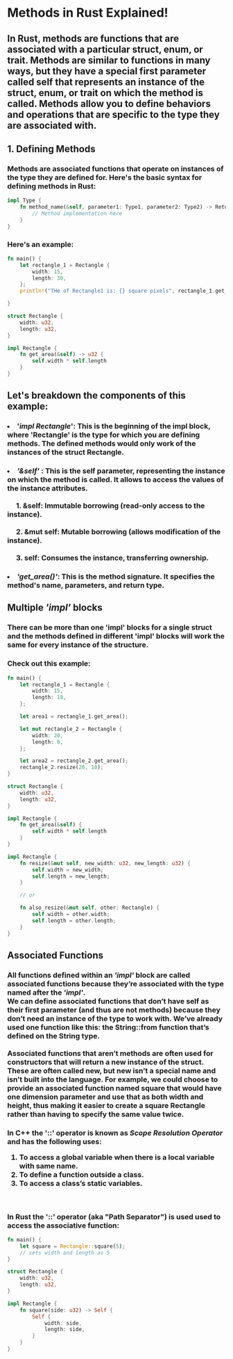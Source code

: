 # Methods in Rust Explained!

## In Rust, methods are functions that are associated with a particular struct, enum, or trait. Methods are similar to functions in many ways, but they have a special first parameter called self that represents an instance of the struct, enum, or trait on which the method is called. Methods allow you to define behaviors and operations that are specific to the type they are associated with.

## 1. Defining Methods
### Methods are associated functions that operate on instances of the type they are defined for. Here's the basic syntax for defining methods in Rust:
```rust
impl Type {
    fn method_name(&self, parameter1: Type1, parameter2: Type2) -> ReturnType {
        // Method implementation here
    }
}
```
### Here's an example:
```rust
fn main() {
    let rectangle_1 = Rectangle {
        width: 15,
        length: 30,
    };
    println!("THe of Rectangle1 is: {} square pixels", rectangle_1.get_area());

}

struct Rectangle {
    width: u32,
    length: u32,
}

impl Rectangle {
    fn get_area(&self) -> u32 {
        self.width * self.length
    }
}
```

## Let's breakdown the components of this example:
### <li> '<em>impl Rectangle</em>': This is the beginning of the impl block, where 'Rectangle' is the type for which you are defining methods. The defined methods would only work of the instances of the struct Rectangle. </li>
### <li> <em>'&self' </em>: This is the self parameter, representing the instance on which the method is called. It allows to access the values of the instance attributes. <br> <br> &emsp;  1. &self: Immutable borrowing (read-only access to the instance). <br> <br> &emsp; 2. &mut self: Mutable borrowing (allows modification of the instance). <br> <br> &emsp; 3. self: Consumes the instance, transferring ownership.</li> 

### <li> <em>'get_area()'</em>: This is the method signature. It specifies the method's name, parameters, and return type. </li>

## Multiple <em>'impl'</em> blocks
### There can be more than one 'impl' blocks for a single struct and the methods defined in different 'impl' blocks will work the same for every instance of the structure.
### Check out this example:
```rust
fn main() {
    let rectangle_1 = Rectangle {
        width: 15,
        length: 18,
    };

    let area1 = rectangle_1.get_area();

    let mut rectangle_2 = Rectangle {
        width: 20,
        length: 0,
    };

    let area2 = rectangle_2.get_area();
    rectangle_2.resize(20, 10);
}

struct Rectangle {
    width: u32,
    length: u32,
}

impl Rectangle {
    fn get_area(&self) {
        self.width * self.length
    }
}

impl Rectangle {
    fn resize(&mut self, new_width: u32, new_length: u32) {
        self.width = new_width;
        self.length = new_length;
    }

    // or 

    fn also_resize(&mut self, other: Rectangle) {
        self.width = other.width;
        self.length = other.length;
    }
}
``` 

## Associated Functions

### All functions defined within an <em> 'impl' </em> block are called associated functions because they’re associated with the type named after the <em> 'impl'</em>. <br> We can define associated functions that don’t have self as their first parameter (and thus are not methods) because they don’t need an instance of the type to work with. We’ve already used one function like this: the String::from function that’s defined on the String type. <br> <br> Associated functions that aren’t methods are often used for constructors that will return a new instance of the struct. These are often called new, but new isn’t a special name and isn’t built into the language. For example, we could choose to provide an associated function named square that would have one dimension parameter and use that as both width and height, thus making it easier to create a square Rectangle rather than having to specify the same value twice.

### In C++ the '::' operator is known as <em>Scope Resolution Operator</em> and has the following uses: <ol> <li> To access a global variable when there is a local variable with same name. </li> <li> To define a function outside a class. </li> <li> To access a class’s static variables.  </li></ol> <br> <br> In Rust the '::' operator (aka "Path Separator") is used used to access the associative function:

```rust
fn main() {
    let square = Rectangle::square(5);
    // sets width and length as 5 
}

struct Rectangle {
    width: u32,
    length: u32,
}

impl Rectangle {
    fn square(side: u32) -> Self {
        Self {
            width: side, 
            length: side,
        }
    }
}
```

